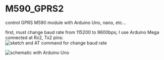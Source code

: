 # M590_GPRS2
control GPRS M590 module with Arduino Uno, nano, etc...

first, must change baud rate from 115200 to 9600bps; I use Arduino Mega connected at Rx2, Tx2 pins:
![sketch and AT command for change baud rate](http://3.bp.blogspot.com/-ZSx4Q4_fYPQ/VdRLv4WsgtI/AAAAAAAAOR0/YWfhQNzKQuI/s1600/change_baude_rate_to_9600.JPG)

![schematic with Arduino Uno](http://3.bp.blogspot.com/-v_0WT6qyMmE/VdRO77Gn6TI/AAAAAAAAOSU/TsplWCN5-2o/s1600/M590_GPRS_and_Arduino_Uno_4leds_schematic.png)

